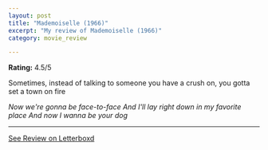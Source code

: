 ```yaml
---
layout: post
title: "Mademoiselle (1966)"
excerpt: "My review of Mademoiselle (1966)"
category: movie_review

---
```


**Rating:** 4.5/5

Sometimes, instead of talking to someone you have a crush on, you gotta set a town on fire

<i>Now we're gonna be face-to-face
And I'll lay right down in my favorite place
And now I wanna be your dog</i>

<hr>

[See Review on Letterboxd](https://boxd.it/3PpEel)
